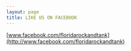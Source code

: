 ```yaml
---
layout: page
title: LIKE US ON FACEBOOK
---
```


[www.facebook.com/floridarockandtank](http://www.facebook.com/floridarockandtank)
